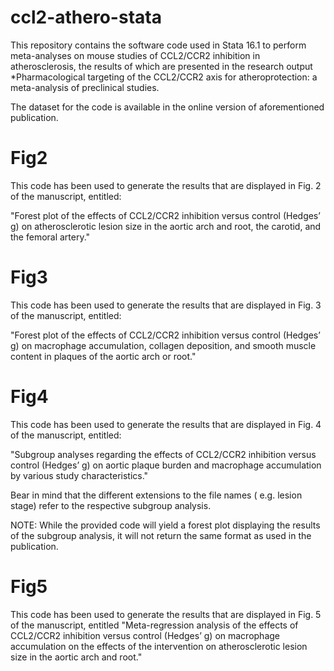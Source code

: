 # ccl2-athero-stata
This repository contains the software code used in Stata 16.1 to perform meta-analyses on mouse studies of CCL2/CCR2 
inhibition in atherosclerosis, the results of which are presented in the research output 
*Pharmacological targeting of the CCL2/CCR2 axis for atheroprotection: a meta-analysis of preclinical studies.
 
The dataset for the code is available in the online version of aforementioned publication.

# Fig2 #
This code has been used to generate the results that are displayed in Fig. 2 of the manuscript, entitled:

"Forest plot of the effects of CCL2/CCR2 inhibition versus control (Hedges’ g) on atherosclerotic lesion size in the aortic arch and root, the carotid, and the femoral artery."


# Fig3 #
This code has been used to generate the results that are displayed in Fig. 3 of the manuscript, entitled:

"Forest plot of the effects of CCL2/CCR2 inhibition versus control (Hedges’ g) on macrophage accumulation, collagen deposition, and smooth muscle content in plaques of the aortic arch or root."

# Fig4 #
This code has been used to generate the results that are displayed in Fig. 4 of the manuscript, entitled:

"Subgroup analyses regarding the effects of CCL2/CCR2 inhibition versus control (Hedges’ g) on aortic plaque burden and macrophage accumulation by various study characteristics."

Bear in mind that the different extensions to the file names ( e.g. lesion stage) refer to the respective subgroup analysis.

NOTE: While the provided code will yield a forest plot displaying the results of the subgroup analysis, it will not return the same format as used in the publication.

# Fig5 #
This code has been used to generate the results that are displayed in Fig. 5 of the manuscript, entitled
"Meta-regression analysis of the effects of CCL2/CCR2 inhibition versus control (Hedges’ g) on macrophage accumulation on the effects of the intervention on atherosclerotic lesion size in the aortic arch and root."
